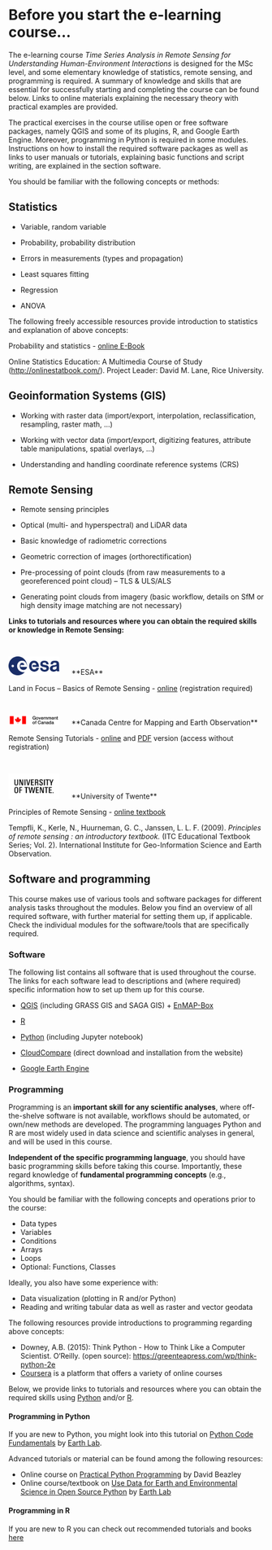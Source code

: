 # Before you start the e-learning course…

The e-learning course *Time Series Analysis in Remote Sensing for
Understanding Human-Environment Interactions* is designed for the MSc level,
and some elementary knowledge of statistics, remote sensing, and
programming is required. A summary of knowledge and skills that are essential
for successfully starting and completing the course can be found below. Links to
online materials explaining the necessary theory with practical examples are
provided.  

The practical exercises in the course utilise open or free software packages,
namely QGIS and some of its plugins, R, and Google Earth Engine. Moreover,
programming in Python is required in some modules. Instructions on how to install
the required software packages as well as links to user manuals or tutorials,
explaining basic functions and script writing, are explained in the section
software.

You should be familiar with the following concepts or methods:

## Statistics

* Variable, random variable

* Probability, probability distribution

* Errors in measurements (types and propagation)
  
* Least squares fitting

* Regression

* ANOVA

The following freely accessible resources provide introduction to statistics and explanation of above concepts:

Probability and statistics - [online E-Book](http://wiki.stat.ucla.edu/socr/index.php/EBook#Format)

Online Statistics Education: A Multimedia Course of Study (http://onlinestatbook.com/). Project Leader: David M. Lane, Rice University.


## Geoinformation Systems (GIS)

* Working with raster data (import/export, interpolation, reclassification, resampling, raster math, ...)

* Working with vector data (import/export, digitizing features, attribute table manipulations, spatial overlays, ...)

* Understanding and handling coordinate reference systems (CRS)


## Remote Sensing

* Remote sensing principles

* Optical (multi- and hyperspectral) and LiDAR data

* Basic knowledge of radiometric corrections

* Geometric correction of images (orthorectification)

* Pre-processing of point clouds (from raw measurements to a georeferenced point cloud) – TLS & ULS/ALS

* Generating point clouds from imagery (basic workflow, details on SfM or high density image matching are not necessary)



**Links to tutorials and resources where you can obtain the required skills or knowledge in Remote Sensing:**

<img src="media/logo_esa.png" alt="Logo" title="Logo - ESA" width="100" style="margin: 30px 20px 0px 0px;">
**ESA**

Land in Focus – Basics of Remote Sensing - [online](https://eo-college.org/courses/landinfocus/) (registration required)


<img src="media/logo_government_of_canada.png" alt="Logo" title="Logo - Government of Canada" width="100" style="margin: 30px 20px 0px 0px;">
**Canada Centre for Mapping and Earth Observation**

Remote Sensing Tutorials - [online](http://www.nrcan.gc.ca/earth-sciences/geomatics/satellite-imagery-air-photos/satellite-imagery-products/educational-resources/9309) and [PDF](https://www.nrcan.gc.ca/sites/www.nrcan.gc.ca/files/earthsciences/pdf/resource/tutor/fundam/pdf/fundamentals_e.pdf) version (access without registration)


<img src="media/logo_university_of_twente.png" alt="Logo" title="Logo - University of Twente" width="100" style="margin: 30px 20px 0px 0px;">
**University of Twente**

Principles of Remote Sensing - [online textbook](http://www.itc.nl/library/papers_2009/general/PrinciplesRemoteSensing.pdf)

Tempfli, K., Kerle, N., Huurneman, G. C., Janssen, L. L. F. (2009). _Principles of remote sensing : an introductory textbook._ (ITC Educational Textbook Series; Vol. 2). International Institute for Geo-Information Science and Earth Observation.

## Software and programming

This course makes use of various tools and software packages for different analysis tasks throughout the modules.
Below you find an overview of all required software, with further material for setting them up, if applicable.
Check the individual modules for the software/tools that are specifically required.

### Software
The following list contains all software that is used throughout the course.
The links for each software lead to descriptions and (where required) specific information how to set up them up for this course.

* [QGIS](../software/software_qgis.md) (including GRASS GIS and SAGA GIS) + [EnMAP-Box](../software/software_enmap_box.md)

* [R](../software/software_r_language.md)

* [Python](../software/software_python.md) (including Jupyter notebook)

* [CloudCompare](../software/software_cloudcompare.md) (direct download and installation from the website)

* [Google Earth Engine](../software/software_gee.md)


### Programming

Programming is an **important skill for any scientific analyses**, where off-the-shelve software is not available, workflows should be automated, or own/new methods are developed.
The programming languages Python and R are most widely used in data science and scientific analyses in general, and will be used in this course.

**Independent of the specific programming language**, you should have basic programming skills before taking this course.
Importantly, these regard knowledge of **fundamental programming concepts** (e.g., algorithms, syntax).

You should be familiar with the following concepts and operations prior to the course:

* Data types
* Variables
* Conditions
* Arrays
* Loops
* Optional: Functions, Classes

Ideally, you also have some experience with:

* Data visualization (plotting in R and/or Python)
* Reading and writing tabular data as well as raster and vector geodata

The following resources provide introductions to programming regarding above concepts:

* Downey, A.B. (2015): Think Python - How to Think Like a Computer Scientist. O‘Reilly. (open source): https://greenteapress.com/wp/think-python-2e
* [Coursera](https://www.coursera.org/) is a platform that offers a variety of online courses

Below, we provide links to tutorials and resources where you can obtain the required skills using [Python](#programming-in-python) and/or [R](#programming-in-r).


#### Programming in Python
If you are new to Python, you might look into this tutorial on [Python Code Fundamentals](https://www.earthdatascience.org/courses/intro-to-earth-data-science/python-code-fundamentals/) by [Earth Lab](https://www.earthdatascience.org/).

Advanced tutorials or material can be found among the following resources:  
* Online course on [Practical Python Programming](https://dabeaz-course.github.io/practical-python/) by David Beazley
* Online course/textbook on [Use Data for Earth and Environmental Science in Open Source Python](https://www.earthdatascience.org/courses/use-data-open-source-python/) by [Earth Lab](https://www.earthdatascience.org/)


#### Programming in R
If you are new to R you can check out recommended tutorials and books [here](../software/software_r_language.md#getting-started-external-material)
